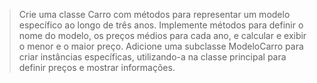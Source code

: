 

> Crie uma classe Carro com métodos para representar um modelo específico ao longo de três anos. Implemente métodos para definir o nome do modelo, os preços médios para cada ano, e calcular e exibir o menor e o maior preço. Adicione uma subclasse ModeloCarro para criar instâncias específicas, utilizando-a na classe principal para definir preços e mostrar informações.
